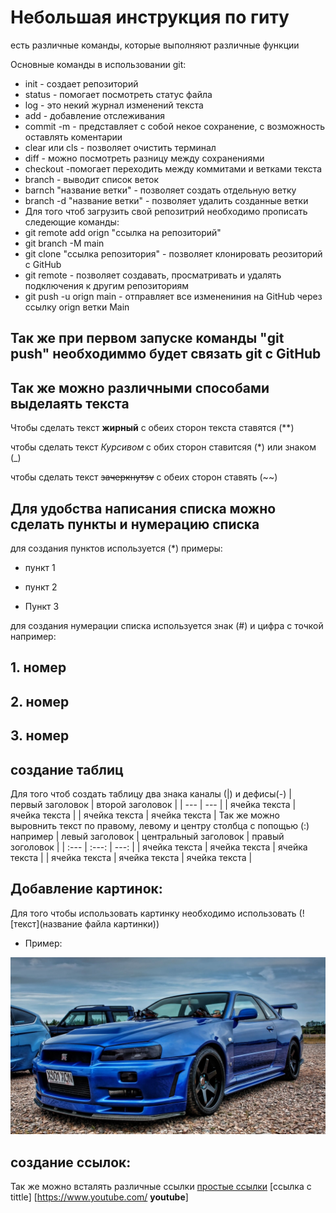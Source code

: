 # Небольшая инструкция по гиту

есть различные команды, которые выполняют различные функции

Основные команды в использовании git:

* init - создает репозиторий
* status - помогает посмотреть статус файла
* log - это некий журнал изменений текста
* add - добавление отслеживания
* commit -m - представляет с собой некое сохранение, с возможность оставлять коментарии
* clear или  cls - позволяет очистить терминал
* diff - можно посмотреть разницу между сохранениями
* checkout -помогает переходить между коммитами и ветками текста
* branch - выводит список веток
* barnch "название ветки" - позволяет создать отдельную ветку
* branch -d "название ветки" - позволяет удалить созданные ветки
* Для того чтоб загрузить свой репозитрий необходимо прописать следеющие команды:
* git remote add orign "ссылка на репозиторий"
* git branch -M main
* git clone "ссылка репозитория" - позволяет клонировать реозиторий с GitHub
* git remote - позволяет создавать, просматривать и удалять подключения к другим репозиториям
* git push -u orign main - отправляет все изменениния на GitHub через ссылку orign ветки Main

## Так же при первом запуске команды "git push" необходиммо будет связать git с GitHub

## Так же можно различными способами выделаять текста

Чтобы сделать текст **жирный** с обеих сторон текста ставятся (**)

чтобы сделать текст *Курсивом* с обих сторон ставитсяя (*) или знаком (_)

чтобы сделать текст ~~зачеркнутsv~~ с обеих сторон ставять (~~)

## Для удобства написания списка можно сделать пункты и нумерацию списка

для создания пунктов используется (*)
примеры:
* пункт 1

* пункт 2
* Пункт 3

для создания нумерации списка используется знак (#) и цифра с точкой
например:
## 1. номер

## 2. номер

## 3. номер

## создание таблиц
Для того чтоб создать таблицу два знака каналы (|) и дефисы(-)
| первый заголовок | второй заголовок |
| --- | --- |
| ячейка текста | ячейка текста |
| ячейка текста | ячейка текста |
Так же можно выровнить текст по правому, левому и центру столбца с попощью (:)
 например
| левый заголовок | центральный заголовок | правый зоголовок |
| :--- | :---: | ---: |
| ячейка текста | ячейка текста | ячейка текста |
| ячейка текста | ячейка текста | ячейка текста |

## Добавление картинок:

Для того чтобы использовать картинку необходимо использовать (![текст](название файла картинки))

* Пример:

![Здесь должна быть машина](1.jpg)

## создание ссылок:

Так же можно всталять различные ссылки
[простые ссылки]( **https://ya.ru/**)
[ссылка с tittle] [https://www.youtube.com/ **youtube**]
